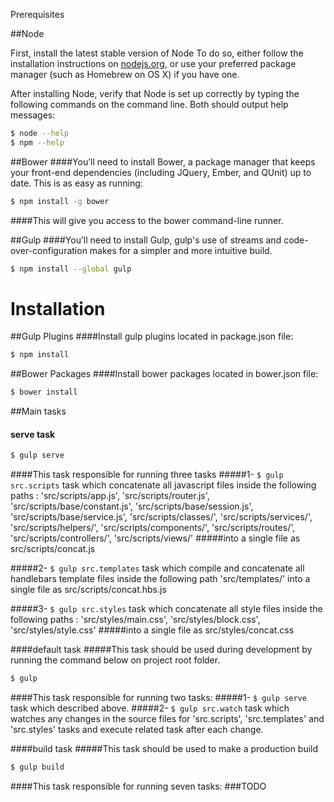  Prerequisites

##Node

First, install the latest stable version of Node
To do so, either follow the installation instructions on [nodejs.org](nodejs.org), or use your preferred package manager (such as Homebrew on OS X) if you have one.

After installing Node, verify that Node is set up correctly by typing the following commands on the command line. Both should output help messages:

``` sh
$ node --help
$ npm --help
```

##Bower
####You’ll need to install Bower, a package manager that keeps your front-end dependencies (including JQuery, Ember, and QUnit) up to date. This is as easy as running:

``` sh
$ npm install -g bower
```

####This will give you access to the bower command-line runner.

##Gulp
####You’ll need to install Gulp, gulp's use of streams and code-over-configuration makes for a simpler and more intuitive build.

```sh
$ npm install --global gulp
```

# Installation

##Gulp Plugins
####Install gulp plugins located in package.json file:

``` sh
$ npm install
```

##Bower Packages
####Install bower packages located in bower.json file:

``` sh
$ bower install
```

##Main tasks
#### serve task

```sh
$ gulp serve
```

####This task responsible for running three tasks
#####1- ``` $ gulp src.scripts ``` task which concatenate all javascript files inside the following paths :
'src/scripts/app.js',
'src/scripts/router.js',
'src/scripts/base/constant.js',
'src/scripts/base/session.js',
'src/scripts/base/service.js',
'src/scripts/classes/',
'src/scripts/services/',
'src/scripts/helpers/',
'src/scripts/components/',
'src/scripts/routes/',
'src/scripts/controllers/',
'src/scripts/views/'
#####into a single file as src/scripts/concat.js

#####2- ``` $ gulp src.templates ``` task which compile and concatenate all handlebars template files inside the following path 'src/templates/' into a single file as src/scripts/concat.hbs.js

#####3- ``` $ gulp src.styles ``` task which concatenate all style files inside the following paths :
'src/styles/main.css',
'src/styles/block.css',
'src/styles/style.css'
#####into a single file as src/styles/concat.css


####default task
#####This task should be used during development by running the command below on project root folder.

```sh
$ gulp
```

####This task responsible for running two tasks:
#####1- ``` $ gulp serve ``` task which described above.
#####2- ``` $ gulp src.watch ``` task which watches any changes in the source files for 'src.scripts', 'src.templates' and 'src.styles' tasks and execute related task after each change.



####build task
#####This task should be used to make a production build

```sh
$ gulp build
```

####This task responsible for running seven tasks:
###TODO



